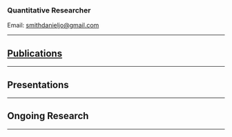 ### Quantitative Researcher  

Email: [smithdanieljo@gmail.com](mailto:smithdanieljo@gmail.com)

---

## [Publications](https://smithdj.github.io/publications)
---


## Presentations
----


## Ongoing Research
----
